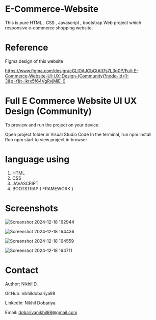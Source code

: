 # E-Commerce-Website
This is pure  HTML , CSS , Javascript , bootstrap Web project which responsive e-commerce shopping website.

# Reference
Figma design of this website

https://www.figma.com/design/cGLIOAJCbGtAIt7s7L3q0P/Full-E-Commerce-Website-UI-UX-Design-(Community)?node-id=1-3&p=f&t=jkrx5f64VgRvjMiE-0


# Full E Commerce Website UI UX Design (Community)

To preview and run the project on your device:

Open project folder in Visual Studio Code
In the terminal, run npm install
Run npm start to view project in browser


# language using

1) HTML
2) CSS
3) JAVASCRIPT
4) BOOTSTRAP ( FRAMEWORK )

# Screenshots

![Screenshot 2024-12-18 162944](https://github.com/user-attachments/assets/bcf1c84a-ecd5-405e-9b2c-48620c43b79e)

![Screenshot 2024-12-18 164436](https://github.com/user-attachments/assets/d199229b-7ffd-44fd-b2ae-a3a664955d64)

![Screenshot 2024-12-18 164559](https://github.com/user-attachments/assets/8d599f17-c802-482c-b621-1e082cbc58c5)

![Screenshot 2024-12-18 164711](https://github.com/user-attachments/assets/77a43c24-efac-461a-ae4e-760954715b69)

# Contact

Author: Nikhil D.

GitHub: nikhildobariya98

LinkedIn: Nikhil Dobariya

Email: dobariyanikhil98@gmail.com
